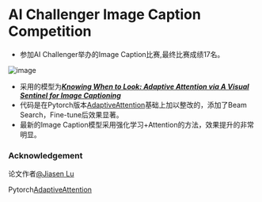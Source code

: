 # AI Challenger Image Caption Competition

* 参加AI Challenger举办的Image Caption比赛,最终比赛成绩17名。

![image](https://github.com/Wind-Ward/Image_Caption_Competition/blob/master/data/10.png)
* 采用的模型为[***Knowing When to Look: Adaptive Attention via A Visual Sentinel for Image Captioning***](https://arxiv.org/pdf/1612.01887.pdf)
* 代码是在Pytorch版本[AdaptiveAttention](https://github.com/yufengm/Adaptive)基础上加以整改的，添加了Beam Search，Fine-tune后效果显著。
* 最新的Image Caption模型采用强化学习+Attention的方法，效果提升的非常明显。






### Acknowledgement

论文作者[@Jiasen Lu](https://github.com/jiasenlu)

Pytorch[AdaptiveAttention](https://github.com/yufengm/Adaptive)




